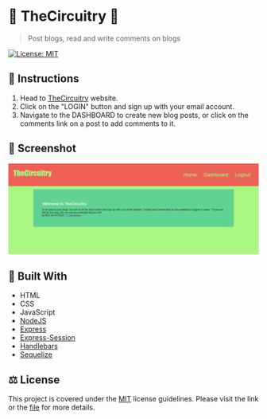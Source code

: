 # 🔄 TheCircuitry 🔷

>Post blogs, read and write comments on blogs

[![License: MIT](https://img.shields.io/badge/License-MIT-yellow.svg)](https://opensource.org/licenses/MIT)

## 📃 Instructions
1. Head to [TheCircuitry](https://the-circuitry.herokuapp.com/) website.
2. Click on the "LOGIN" button and sign up with your email account.
3. Navigate to the DASHBOARD to create new blog posts, or click on the comments link on a post to add comments to it.

## 📸 Screenshot
![Screenshot of App](./public/images/the-circuitry.herokuapp.com_.png)

## 🔨 Built With
- HTML
- CSS
- JavaScript
- [NodeJS](https://nodejs.org)
- [Express](https://www.npmjs.com/package/express)
- [Express-Session](https://www.npmjs.com/package/express-session)
- [Handlebars](https://www.npmjs.com/package/handlebars)
- [Sequelize](https://www.npmjs.com/package/sequelize)

## ⚖ License
This project is covered under the [MIT](https://opensource.org/licenses/MIT) license guidelines.
Please visit the link or the [file](./LICENSE) for more details.